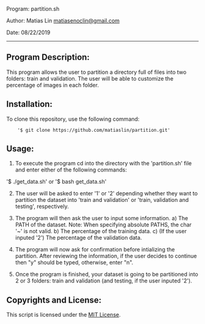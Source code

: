 Program: partition.sh

Author: Matias Lin <matiasenoclin@gmail.com>

Date: 08/22/2019
********************************************************************************

Program Description:
--------------------
This program allows the user to partition a directory full of files into two
folders: train and validation. The user will be able to customize the percentage
of images in each folder.

Installation:
-------------
To clone this repository, use the following command:
      
        '$ git clone https://github.com/matiaslin/partition.git'

Usage:
------
1) To execute the program cd into the directory with the 'partition.sh' file and
enter either of the following commands:

  '$ ./get_data.sh' or '$ bash get_data.sh'

2) The user will be asked to enter '1' or '2' depending whether they want to 
partition the dataset into 'train and validation' or 'train, validation and
testing', respectively.

3) The program will then ask the user to input some information.
  a) The PATH of the dataset. Note: When specifying absolute PATHS, the char '~'
  is not valid.
  b) The percentage of the training data.
  c) (If the user inputed '2') The percentage of the validation data.

4) The program will now ask for confirmation before intializing the partition.
After reviewing the information, if the user decides to continue then "y" should
be typed, otherwise, enter "n".

5) Once the program is finished, your dataset is going to be partitioned into 2
or 3 folders: train and validation (and testing, if the user inputed '2').

Copyrights and License:
-----------------------
This script is licensed under the [MIT License](LICENSE).
